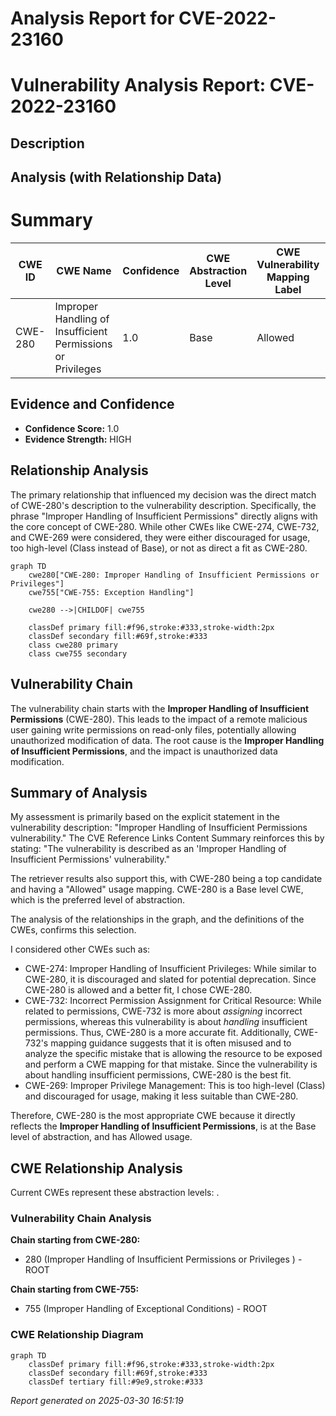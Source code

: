 # Analysis Report for CVE-2022-23160

# Vulnerability Analysis Report: CVE-2022-23160

## Description



## Analysis (with Relationship Data)

# Summary
| CWE ID | CWE Name | Confidence | CWE Abstraction Level | CWE Vulnerability Mapping Label | CWE-Vulnerability Mapping Notes |
|---|---|---|---|---|---|
| CWE-280 | Improper Handling of Insufficient Permissions or Privileges | 1.0 | Base | Allowed | Primary CWE |

## Evidence and Confidence

*   **Confidence Score:** 1.0
*   **Evidence Strength:** HIGH

## Relationship Analysis
The primary relationship that influenced my decision was the direct match of CWE-280's description to the vulnerability description. Specifically, the phrase "Improper Handling of Insufficient Permissions" directly aligns with the core concept of CWE-280. While other CWEs like CWE-274, CWE-732, and CWE-269 were considered, they were either discouraged for usage, too high-level (Class instead of Base), or not as direct a fit as CWE-280.

```mermaid
graph TD
    cwe280["CWE-280: Improper Handling of Insufficient Permissions or Privileges"]
    cwe755["CWE-755: Exception Handling"]

    cwe280 -->|CHILDOF| cwe755
    
    classDef primary fill:#f96,stroke:#333,stroke-width:2px
    classDef secondary fill:#69f,stroke:#333
    class cwe280 primary
    class cwe755 secondary
```

## Vulnerability Chain
The vulnerability chain starts with the **Improper Handling of Insufficient Permissions** (CWE-280). This leads to the impact of a remote malicious user gaining write permissions on read-only files, potentially allowing unauthorized modification of data. The root cause is the **Improper Handling of Insufficient Permissions**, and the impact is unauthorized data modification.

## Summary of Analysis
My assessment is primarily based on the explicit statement in the vulnerability description: "Improper Handling of Insufficient Permissions vulnerability." The CVE Reference Links Content Summary reinforces this by stating: "The vulnerability is described as an 'Improper Handling of Insufficient Permissions' vulnerability."

The retriever results also support this, with CWE-280 being a top candidate and having a "Allowed" usage mapping. CWE-280 is a Base level CWE, which is the preferred level of abstraction.

The analysis of the relationships in the graph, and the definitions of the CWEs, confirms this selection.

I considered other CWEs such as:

*   CWE-274: Improper Handling of Insufficient Privileges: While similar to CWE-280, it is discouraged and slated for potential deprecation. Since CWE-280 is allowed and a better fit, I chose CWE-280.
*   CWE-732: Incorrect Permission Assignment for Critical Resource: While related to permissions, CWE-732 is more about *assigning* incorrect permissions, whereas this vulnerability is about *handling* insufficient permissions. Thus, CWE-280 is a more accurate fit. Additionally, CWE-732's mapping guidance suggests that it is often misused and to analyze the specific mistake that is allowing the resource to be exposed and perform a CWE mapping for that mistake. Since the vulnerability is about handling insufficient permissions, CWE-280 is the best fit.
*   CWE-269: Improper Privilege Management: This is too high-level (Class) and discouraged for usage, making it less suitable than CWE-280.

Therefore, CWE-280 is the most appropriate CWE because it directly reflects the **Improper Handling of Insufficient Permissions**, is at the Base level of abstraction, and has Allowed usage.


## CWE Relationship Analysis

Current CWEs represent these abstraction levels: .


### Vulnerability Chain Analysis

**Chain starting from CWE-280:**
- 280 (Improper Handling of Insufficient Permissions or Privileges ) - ROOT


**Chain starting from CWE-755:**
- 755 (Improper Handling of Exceptional Conditions) - ROOT



### CWE Relationship Diagram

```mermaid
graph TD
    classDef primary fill:#f96,stroke:#333,stroke-width:2px
    classDef secondary fill:#69f,stroke:#333
    classDef tertiary fill:#9e9,stroke:#333
```



*Report generated on 2025-03-30 16:51:19*
